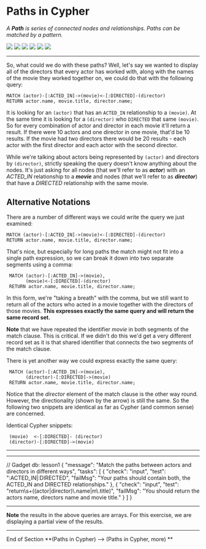# Paths in Cypher

*A **Path** is series of connected nodes and relationships. Paths can be matched by a pattern.*

![](../images/slides_paths_01.png)
![](../images/slides_paths_02.png)
![](../images/slides_paths_03.png)
![](../images/slides_paths_04.png)
![](../images/slides_paths_05.png)
![](../images/slides_paths_06.png)

----


So, what could we do with these paths? Well, let's say we wanted to display all of the directors that every actor has worked with, along with the names of the movie they worked together on, we could do that with the following query:

    MATCH (actor)-[:ACTED_IN]->(movie)<-[:DIRECTED]-(director)
    RETURN actor.name, movie.title, director.name;


It is looking for an `(actor)` that has an `ACTED_IN` relationship to a `(movie)`. At the same time it is looking for a `(director)` who `DIRECTED` that same `(movie)`. So for every combination of actor and director in each movie it'll return a result. If there were 10 actors and one director in one movie, that'd be 10 results. If the movie had two directors there would be 20 results - each actor with the first director and each actor with the second director.

While we're talking about actors being represented by `(actor)` and directors by `(director)`, strictly speaking the query doesn't know anything about the nodes. It's just asking for all nodes (that we'll refer to as ***actor***) with an *ACTED_IN* relationship to a ***movie*** and nodes (that we'll refer to as ***director***) that have a *DIRECTED* relationship with the same movie.

Alternative Notations
---------------------

There are a number of different ways we could write the query we just examined:
     
    MATCH (actor)-[:ACTED_IN]->(movie)<-[:DIRECTED]-(director)
    RETURN actor.name, movie.title, director.name;

That's nice, but especially for long paths the match might not fit into a single path expression, so we can break it down into two separate segments using a comma:

     MATCH (actor)-[:ACTED_IN]->(movie), 
           (movie)<-[:DIRECTED]-(director)
     RETURN actor.name, movie.title, director.name;

In this form, we're "taking a breath" with the comma, but we still want to return all of the actors who acted in a movie together with the directors of those movies. **This expresses exactly the same query and will return the same record set.**

**Note** that we have repeated the identifier *movie* in both segments of the match clause. This is critical. If we didn't do this we'd get a very different record set as it is that shared identifier that connects the two segments of the match clause.

There is yet another way we could express exactly the same query:

     MATCH (actor)-[:ACTED_IN]->(movie),
           (director)-[:DIRECTED]->(movie)
     RETURN actor.name, movie.title, director.name;

Notice that the *director* element of the match clause is the other way round. However, the directionality (shown by the arrow) is still the same. So the following two snippets are identical as far as Cypher (and common sense) are concerned.

  Identical Cypher snippets:

     (movie)  <-[:DIRECTED]- (director)
     (director)-[:DIRECTED]->(movie)
** **

----

// Gadget db: lesson1 
{
  "message": "Match the paths between actors and directors in different ways",
  "tasks": [
    {
      "check": "input",
      "test": ":ACTED_IN|:DIRECTED",
      "failMsg": "Your paths should contain both, the ACTED_IN and DIRECTED relationships."
    },
    {
      "check": "input",
      "test": "return\\s+((actor|director)\\.name|m\\.title)",
      "failMsg": "You should return the actors name, directors name and movie title."
    }
  ]
}

----

**Note** the results in the above queries are arrays. For this exercise, we are displaying a partial view of the results.
** **
End of Section
**(Paths in Cypher) --> (Paths in Cypher, more)  **